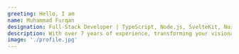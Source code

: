 ```yaml
---
greeting: Hello, I am
name: Muhammad Furqan
designation: Full-Stack Developer | TypeScript, Node.js, SvelteKit, Nuxt, Next.js, PHP, Laravel, JavaScript, Svelte, Vue.js, React, Tailwind CSS, MySQL, Docker, Vercel
description: With over 7 years of experience, transforming your visionary ideas into captivating digital experiences. My diverse skill set ensures innovative solutions and client success.
image: './profile.jpg'
---
```

